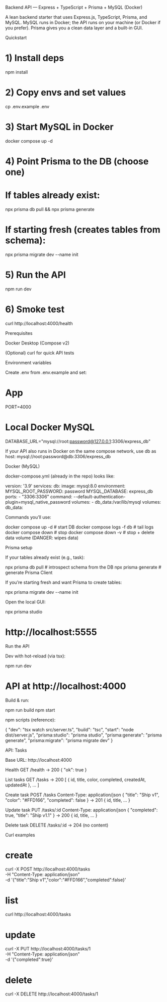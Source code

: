 Backend API — Express + TypeScript + Prisma + MySQL (Docker)

A lean backend starter that uses Express.js, TypeScript, Prisma, and MySQL. MySQL runs in Docker; the API runs on your machine (or Docker if you prefer). Prisma gives you a clean data layer and a built-in GUI.

Quickstart
# 1) Install deps
npm install

# 2) Copy envs and set values
cp .env.example .env

# 3) Start MySQL in Docker
docker compose up -d

# 4) Point Prisma to the DB (choose one)
#    If tables already exist:
npx prisma db pull && npx prisma generate
#    If starting fresh (creates tables from schema):
npx prisma migrate dev --name init

# 5) Run the API
npm run dev

# 6) Smoke test
curl http://localhost:4000/health

Prerequisites

Docker Desktop (Compose v2)

(Optional) curl for quick API tests

Environment variables

Create .env from .env.example and set:

# App
PORT=4000

# Local Docker MySQL
DATABASE_URL="mysql://root:password@127.0.0.1:3306/express_db"


If your API also runs in Docker on the same compose network, use db as host:
mysql://root:password@db:3306/express_db

Docker (MySQL)

docker-compose.yml (already in the repo) looks like:

version: '3.9'
services:
  db:
    image: mysql:8.0
    environment:
      MYSQL_ROOT_PASSWORD: password
      MYSQL_DATABASE: express_db
    ports:
      - "3306:3306"
    command: --default-authentication-plugin=mysql_native_password
    volumes:
      - db_data:/var/lib/mysql
volumes:
  db_data:


Commands you’ll use:

docker compose up -d         # start DB
docker compose logs -f db    # tail logs
docker compose down          # stop
docker compose down -v       # stop + delete data volume (DANGER: wipes data)

Prisma setup

If your tables already exist (e.g., task):

npx prisma db pull     # introspect schema from the DB
npx prisma generate    # generate Prisma Client


If you’re starting fresh and want Prisma to create tables:

npx prisma migrate dev --name init


Open the local GUI:

npx prisma studio
# http://localhost:5555

Run the API

Dev with hot-reload (via tsx):

npm run dev
# API at http://localhost:4000


Build & run:

npm run build
npm start


npm scripts (reference):

{
  "dev": "tsx watch src/server.ts",
  "build": "tsc",
  "start": "node dist/server.js",
  "prisma:studio": "prisma studio",
  "prisma:generate": "prisma generate",
  "prisma:migrate": "prisma migrate dev"
}

API: Tasks

Base URL: http://localhost:4000

Health
GET /health
→ 200 { "ok": true }

List tasks
GET /tasks
→ 200 [ { id, title, color, completed, createdAt, updatedAt }, ... ]

Create task
POST /tasks
Content-Type: application/json
{
  "title": "Ship v1",
  "color": "#FFD166",
  "completed": false
}
→ 201 { id, title, ... }

Update task
PUT /tasks/:id
Content-Type: application/json
{
  "completed": true,
  "title": "Ship v1.1"
}
→ 200 { id, title, ... }

Delete task
DELETE /tasks/:id
→ 204 (no content)


Curl examples

# create
curl -X POST http://localhost:4000/tasks \
  -H "Content-Type: application/json" \
  -d '{"title":"Ship v1","color":"#FFD166","completed":false}'

# list
curl http://localhost:4000/tasks

# update
curl -X PUT http://localhost:4000/tasks/1 \
  -H "Content-Type: application/json" \
  -d '{"completed":true}'

# delete
curl -X DELETE http://localhost:4000/tasks/1
